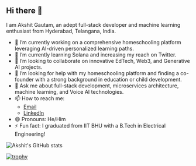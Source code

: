 ## Hi there 👋

I am Akshit Gautam, an adept full-stack developer and machine learning enthusiast from Hyderabad, Telangana, India.

- 🔭 I’m currently working on a comprehensive homeschooling platform leveraging AI-driven personalized learning paths.
- 🌱 I’m currently learning Solana and increasing my reach on Twitter.
- 👯 I’m looking to collaborate on innovative EdTech, Web3, and Generative AI projects.
- 🤔 I’m looking for help with my homeschooling platform and finding a co-founder with a strong background in education or child development.
- 💬 Ask me about full-stack development, microservices architecture, machine learning, and Voice AI technologies.
- 📫 How to reach me: 
  - [Email](mailto:akshitgautam42@gmail.com)
  - [LinkedIn](https://www.linkedin.com/in/akshitgautam42)
- 😄 Pronouns: He/Him
- ⚡ Fun fact: I graduated from IIT BHU with a B.Tech in Electrical Engineering!

![Akshit's GitHub stats](https://github-readme-stats.vercel.app/api?username=akshitgautam42&show_icons=true&theme=radical)

[![trophy](https://github-profile-trophy.vercel.app/?username=akshitgautam42&theme=onedark)](https://github.com/ryo-ma/github-profile-trophy)

